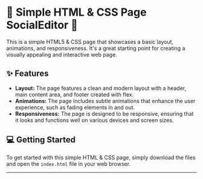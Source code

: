 # 🎨 Simple HTML & CSS Page SocialEditor 📸

This is a simple HTML5 & CSS page that showcases a basic layout, animations, and responsiveness. It's a great starting point for creating a visually appealing and interactive web page.

## ✨ Features

- **Layout:** The page features a clean and modern layout with a header, main content area, and footer created with flex.
- **Animations:** The page includes subtle animations that enhance the user experience, such as fading elements in and out.
- **Responsiveness:** The page is designed to be responsive, ensuring that it looks and functions well on various devices and screen sizes.


## 💻 Getting Started

To get started with this simple HTML & CSS page, simply download the files and open the `index.html` file in your web browser. 

---


